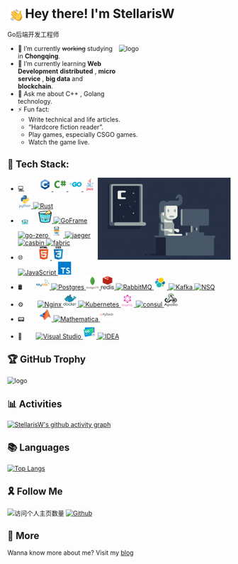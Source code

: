 
# Hey there! I'm StellarisW <img alt="Night Coding" src="./assets/Hand-Wave.gif" width='40' align="left"/>

Go后端开发工程师

<img src="https://github-readme-stats.vercel.app/api?username=stellarisw&show_icons=true" alt="logo" height="160" align="right" width="50%" />

- 🔭 I’m currently ~~working~~ studying in **Chongqing**.
- 🌱 I’m currently learning **Web Development** **distributed** , **micro service** , **big data** and **blockchain**.
- 💬 Ask me about C++ , Golang technology.
- ⚡ Fun fact: 
  - Write technical and life articles.
  - “Hardcore fiction reader”.
  - Play games, especially CSGO games.
  - Watch the game live.



## 🚀 Tech Stack:
- 💻 &nbsp;&nbsp;&nbsp;&nbsp;&nbsp;&nbsp;
  <a href="https://www.cplusplus.com/" target="_blank">
    <img src="https://raw.githubusercontent.com/edent/SuperTinyIcons/master/images/svg/cplusplus.svg"
         alt="C++"
         alt="aws" width="30" height="30"/>
  </a>
  <a href="https://en.wikipedia.org/wiki/C_Sharp_(programming_language)" target="_blank">
    <img src="https://raw.githubusercontent.com/vscode-icons/vscode-icons/master/icons/file_type_csharp.svg "
         alt="C#"
         width="30"
         height="30"/>
  </a>
  <a href="https://go.dev/" target="_blank">
    <img src="https://raw.githubusercontent.com/devicons/devicon/master/icons/go/go-original-wordmark.svg"
         alt="go"
         width="30"
         height="30">
  </a>
  <img alt="Night Coding" src="https://raw.githubusercontent.com/stellarisw/stellarisw/master/assets/Night-Coding.gif" align="right"/>
  <a href="https://www.java.com/" target="_blank">
    <img src="https://raw.githubusercontent.com/devicons/devicon/master/icons/java/java-original-wordmark.svg"
         alt="Java"
         width="30"
         height="30">
  </a>
    <a href="https://www.python.org/" target="_blank">
    <img src="https://raw.githubusercontent.com/devicons/devicon/master/icons/python/python-original-wordmark.svg"
         alt="Python"
         alt="aws" width="30" height="30"/>
  </a>
    </a>
  <a href="https://www.rust-lang.org/" target="_blank">
    <img src="https://www.rust-lang.org/static/images/rust-logo-blk.svg"
         alt="Rust"
         alt="aws" width="30" height="30"/>
  </a>
- <img src="assets/gopher.png" height=20px width=15px style="position:relative;top: 3px;left: 8px"> &nbsp;&nbsp;&nbsp;&nbsp;&nbsp;&nbsp;
  <a href="https://github.com/gin-gonic/gin" target="_blank">
    <img src="https://raw.githubusercontent.com/gin-gonic/logo/master/color.png"
        alt="gin-gonic"
        alt="aws" width="30" height="30"/>
  </a>
    <a href="https://github.com/gogf/gf" target="_blank">
    <img src="https://goframe.org/statics/image/gf-head-large.png"
        alt="GoFrame"
        alt="aws" width="30" height="30"/>
  </a>
    <a href="https://github.com/zeromicro/go-zero" target="_blank">
    <img src="https://raw.githubusercontent.com/zeromicro/zero-doc/main/doc/images/go-zero.png"
        alt="go-zero"
        alt="aws" width="30" height="30"/>
  </a>
    <a href="https://github.com/traefik/traefik" target="_blank">
    <img src="https://raw.githubusercontent.com/traefik/traefik/master/docs/content/assets/img/traefik.logo.png"
        alt="traefik"
        alt="aws" width="30" height="30"/>
  </a>
    <a href="https://github.com/jaegertracing/jaeger" target="_blank">
    <img src="https://www.jaegertracing.io/img/jaeger-vector.svg"
        alt="jaeger"
        alt="aws" width="30" height="30"/>
  </a>
  </a>
    <a href="https://github.com/casbin/casbin" target="_blank">
    <img src="https://casbin.io/img/casbin.svg"
        alt="casbin"
        alt="aws" width="30" height="30"/>
  </a>
  </a>
    <a href="https://github.com/hyperledger/fabric" target="_blank">
    <img src="https://wiki.hyperledger.org/download/attachments/2392069/fabric?version=1&modificationDate=1540928132000&api=v2"
        alt="fabric"
        alt="aws" width="30" height="30"/>
  </a>
- 🌐 &nbsp;&nbsp;&nbsp;&nbsp;&nbsp;&nbsp;
  <a href="https://www.w3schools.com/html/" target="_blank">
    <img src="https://raw.githubusercontent.com/devicons/devicon/master/icons/html5/html5-original-wordmark.svg"
       alt="HTML5"
       width="30"
       height="30">
  </a>
  <a href="https://www.w3schools.com/css/" target="_blank">
   <img src="https://raw.githubusercontent.com/devicons/devicon/master/icons/css3/css3-original-wordmark.svg"
       alt="CSS3"
       width="30"
       height="30">
  </a>
  <a href="https://www.javascript.com/" target="_blank">
   <img src="https://www.vectorlogo.zone/logos/javascript/javascript-vertical.svg"
       alt="JavaScript"
       width="30"
       height="30">
  </a>
   <a href="https://www.typescriptlang.org/" target="_blank">
   <img src="https://raw.githubusercontent.com/devicons/devicon/master/icons/typescript/typescript-original.svg"
       alt="TypeScript"
       width="30"
       height="30">
  </a>
- 🛢 &nbsp;&nbsp;&nbsp;&nbsp;&nbsp;&nbsp;
  <a href="https://www.mysql.com/" target="_blank">
    <img src="https://raw.githubusercontent.com/devicons/devicon/master/icons/mysql/mysql-original-wordmark.svg"
       alt="MySQL"
       width="30"
       height="30">
  </a>
  <a href="https://www.postgresql.org/" target="_blank">
    <img src="https://www.postgresql.org/media/img/about/press/elephant.png"
       alt="Postgres"
       width="30"
       height="30">
  </a>
  <a href="https://www.mongodb.com/" target="_blank">
    <img src="https://raw.githubusercontent.com/devicons/devicon/master/icons/mongodb/mongodb-original-wordmark.svg"
       alt="MongoDB"
       width="30"
       height="30">
  </a>
  <a href="https://redis.io/" target="_blank">
    <img src="https://raw.githubusercontent.com/devicons/devicon/master/icons/redis/redis-original-wordmark.svg"
       alt="Redis"
       width="30"
       height="30">
  </a>
  <a href="https://www.rabbitmq.com/" target="_blank">
    <img src="https://raw.githubusercontent.com/detain/svg-logos/master/svg/rabbitmq.svg"
       alt="RabbitMQ"
       width="30"
       height="30">
  </a>
   <a href="https://elastic.co/" target="_blank">
    <img src="https://raw.githubusercontent.com/edent/SuperTinyIcons/master/images/svg/elastic.svg"
       alt="Elastic"
       width="30"
       height="30">
  </a>
  <a href="https://kafka.apache.org/" target="_blank">
    <img src="https://www.vectorlogo.zone/logos/apache_kafka/apache_kafka-vertical.svg"
       alt="Kafka"
       width="30"
       height="30">
  </a>
  <a href="https://nsq.io/" target="_blank">
    <img src="https://nsq.io/static/img/nsq_blue.png"
       alt="NSQ"
       width="30"
       height="30">
  </a>
- ⚙️ &nbsp;&nbsp;&nbsp;&nbsp;&nbsp;&nbsp;
  <a href="https://www.nginx.com/" target="_blank">
   <img src="https://www.vectorlogo.zone/logos/nginx/nginx-icon.svg"
       alt="Nginx"
       width="30"
       height="30">
  </a>
  <a href="https://www.docker.com/" target="_blank">
    <img src="https://raw.githubusercontent.com/devicons/devicon/master/icons/docker/docker-original-wordmark.svg"
       alt="Markdown"
       width="30"
       height="30">
  </a>
  <a href="https://kubernetes.io/" target="_blank">
    <img src="https://www.vectorlogo.zone/logos/kubernetes/kubernetes-icon.svg"
       alt="Kubernetes"
       width="30"
       height="30">
  </a>
  <a href="https://graphql.org/" target="_blank">
  <img src="https://raw.githubusercontent.com/devicons/devicon/master/icons/graphql/graphql-plain-wordmark.svg"
    alt="GraphQL"
    width="30"
    height="30">
  </a>
  <a href="https://github.com/hashicorp/consul" target="_blank">
  <img src="https://raw.githubusercontent.com/hashicorp/consul/main/website/public/img/favicon.ico"
    alt="consul"
    width="30"
   height="30"/>
  </a>
  </a>
  <a href="https://www.apolloconfig.com" target="_blank">
  <img src="https://raw.githubusercontent.com/cncf/landscape/master/hosted_logos/apollo.svg"
    alt="Apollo"
    width="30"
    height="30"/>
  </a>
- 📟 &nbsp;&nbsp;&nbsp;&nbsp;&nbsp;&nbsp;
  <a href="https://www.mathworks.com/" target="_blank">
    <img src="https://github.com/devicons/devicon/blob/master/icons/matlab/matlab-original.svg"
       alt="Matlab"
       width="30"
       height="30">
  </a>
  <a href="https://www.wolfram.com/mathematica/" target="_blank">
    <img src="https://github.com/detain/svg-logos/blob/master/svg/mathematica.svg"
       alt="Mathematica"
       width="30"
       height="30">
  </a>
  <a href="https://pytorch.org/" target="_blank">
    <img src="https://raw.githubusercontent.com/devicons/devicon/master/icons/pytorch/pytorch-original-wordmark.svg"
       alt="PyTorch"
       width="30"
       height="30">
  </a>
- 🔧 &nbsp;&nbsp;&nbsp;&nbsp;&nbsp;&nbsp;
  <a href="https://visualstudio.microsoft.com/" target="_blank">
    <img src="https://github.com/get-icon/geticon/blob/master/icons/visual-studio.svg"
       alt="Visual Studio"
       width="30"
       height="30">
  </a>
  <a href="https://www.jetbrains.com/go/" target="_blank">
   <img src="https://github.com/keeferrourke/la-capitaine-icon-theme/blob/master/apps/scalable/goland.svg"
       alt="Goland"
       width="30"
       height="30">
  </a>
  <a href="https://www.jetbrains.com/idea/" target="_blank">
    <img src="https://github.com/detain/svg-logos/blob/master/svg/intellij-idea-1.svg"
       alt="IDEA"
       width="30"
       height="30">
  </a>


<!-- [![个人博客](https://img.shields.io/badge/-个人博客（duktig.cn）-c14438?style=flat-square&logo=B&logoColor=white)](https://duktig.cn/)
[![Gitee](https://img.shields.io/badge/-码云-EA4335?style=flat-square&logo=Gitee&logoColor=white)](https://gitee.com/duktig666)
[![CSDN](https://img.shields.io/badge/-CSDN-c14438?style=flat-square&logo=C&logoColor=white)](https://blog.csdn.net/qq_42937522?spm=1000.2115.3001.5343)
[![简书](https://img.shields.io/badge/-简书-c14438?style=flat-square&logo=简&logoColor=white)](https://www.jianshu.com/u/421632ec0dc8)
[![Gmail Badge](https://img.shields.io/badge/gmail-ren_shi_wei@qq.com-Green?style=flat-square&logo=Gmail&logoColor=white&link=mailto:ren_shi_wei@qq.com)](mailto:ren_shi_wei@qq.com) -->

## 🏆 GitHub Trophy
<img src="https://github-profile-trophy.vercel.app/?username=stellarisw&theme=flat&column=7" alt="logo" height="160" align="center" style="margin: auto;" />

## 📊 Activities
[![StellarisW's github activity graph](https://activity-graph.herokuapp.com/graph?username=stellarisw&theme=minimal)]([https://github.com/ashutosh00710/github-readme-activity-graph](https://github.com/StellarisW))

## 📚 Languages
[![Top Langs](https://github-readme-stats.vercel.app/api/top-langs/?username=stellarisW)](https://github.com/StellarisW?tab=repositories)

## 🎗 Follow Me
![访问个人主页数量](https://komarev.com/ghpvc/?username=stellarisw&color=green)
[![Github](https://img.shields.io/github/followers/stellarisw?label=Github&style=social)](https://github.com/stellarisw)

## 🔗 More
Wanna know more about me?
Visit my [blog](https://blog.stellaris.wang)
